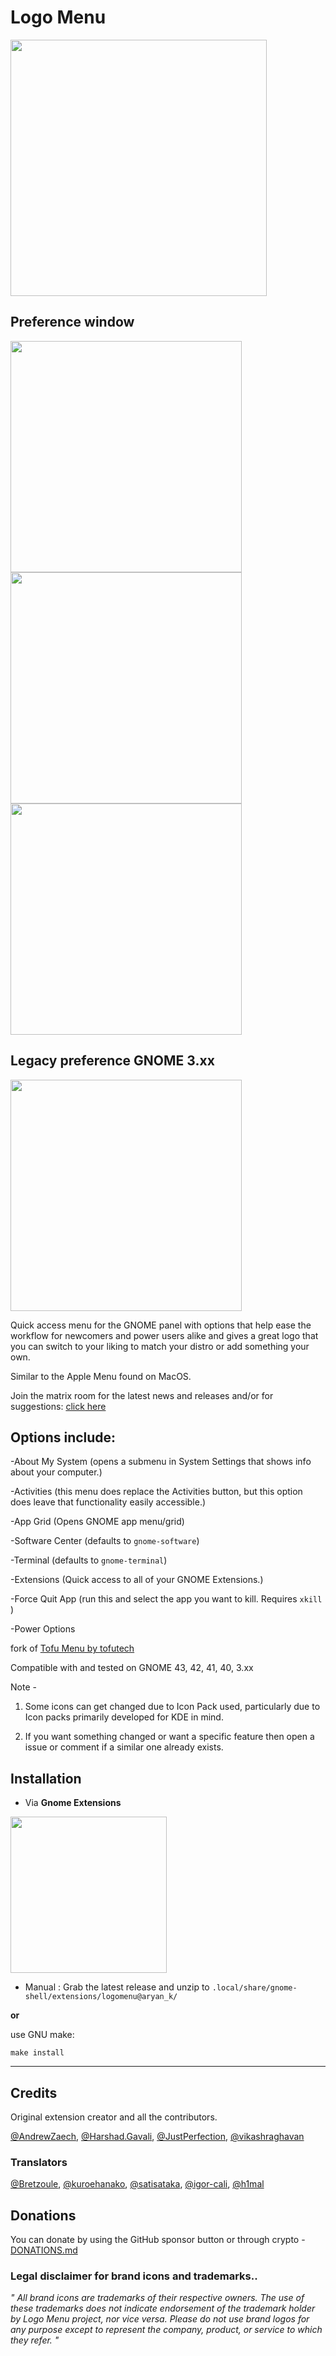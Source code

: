 # Logo Menu


<img src="https://github.com/Aryan20/Logomenu/blob/main/screenshot2.png" width=410>

<br>

## Preference window

<img src="https://github.com/Aryan20/Logomenu/blob/main/screenshot_42_1.png" width=370>
<img src="https://github.com/Aryan20/Logomenu/blob/main/screenshot_42_2.png" width=370>
<img src="https://github.com/Aryan20/Logomenu/blob/main/screenshot_42_3.png" width=370>

## Legacy preference GNOME 3.xx

<img src="https://github.com/Aryan20/Logomenu/blob/main/screenshot1.png" width=370>

Quick access menu for the GNOME panel with options that help ease the workflow for newcomers and power users alike and gives a great logo that you can switch to your liking to match your distro or add something your own.

Similar to the Apple Menu found on MacOS.

Join the matrix room for the latest news and releases and/or for suggestions: [click here](https://matrix.to/#/#logo-menu:matrix.org)


## Options include:

-About My System (opens a submenu in System Settings that shows info about your computer.)


-Activities (this menu does replace the Activities button, but this option does leave that functionality easily accessible.)

-App Grid (Opens GNOME app menu/grid)

-Software Center (defaults to `gnome-software`)

-Terminal (defaults to `gnome-terminal`)

-Extensions (Quick access to all of your GNOME Extensions.)

-Force Quit App (run this and select the app you want to kill. Requires `xkill` )

-Power Options

fork of [Tofu Menu by tofutech](https://github.com/tofutech/tofumenu)

Compatible with and tested on GNOME 43, 42, 41, 40, 3.xx

Note - 
1) Some icons can get changed due to Icon Pack used, particularly due to Icon packs primarily developed for KDE in mind.

2) If you want something changed or want a specific feature then open a issue or comment if a similar one already exists.


## Installation

*  Via **Gnome Extensions**
 
[<img src="https://user-images.githubusercontent.com/34372791/156869424-2d2e7519-726c-45e6-88e0-91266e92b7f2.png" width=250>](https://extensions.gnome.org/extension/4451/logo-menu/)


* Manual : Grab the latest release and unzip to `.local/share/gnome-shell/extensions/logomenu@aryan_k/`

**or**

use GNU make:

    make install


***

## Credits
Original extension creator and all the contributors.

[@AndrewZaech](https://github.com/AndrewZaech), [@Harshad.Gavali](https://gitlab.com/harshadgavali), [@JustPerfection](https://gitlab.com/justperfection.channel), [@vikashraghavan](https://github.com/vikashraghavan)

### Translators
[@Bretzoule](https://github.com/Bretzoule), [@kuroehanako](https://github.com/kuroehanako), [@satisataka](https://github.com/satisataka), [@igor-cali](https://github.com/igor-cali), [@h1mal](https://github.com/h1mal)

## Donations
You can donate by using the GitHub sponsor button or through crypto - [DONATIONS.md](https://github.com/Aryan20/Logomenu/blob/main/DONATIONS.md)

### Legal disclaimer for brand icons and trademarks..


*" All brand icons are trademarks of their respective owners. The use of these trademarks does not indicate endorsement of the trademark holder by Logo Menu project, nor vice versa. Please do not use brand logos for any purpose except to represent the company, product, or service to which they refer. "*
